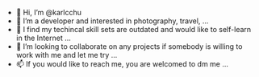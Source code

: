 - 👋 Hi, I’m @karlcchu
- 👀 I’m a developer and interested in photography, travel, ...
- 🌱 I find my techincal skill sets are outdated and would like to self-learn in the Internet ...
- 💞️ I’m looking to collaborate on any projects if somebody is willing to work with me and let me try ...
- 📫 If you would like to reach me, you are welcomed to dm me ...

<!---
karlcchu/karlcchu is a ✨ special ✨ repository because its `README.md` (this file) appears on your GitHub profile.
You can click the Preview link to take a look at your changes.
--->
